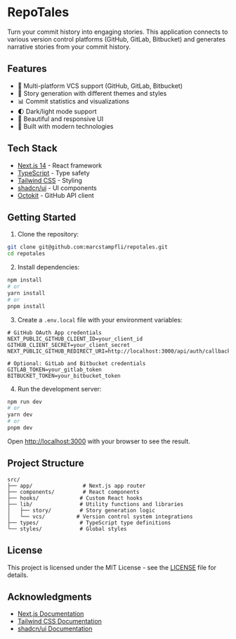 # RepoTales

Turn your commit history into engaging stories. This application connects to various version control platforms (GitHub, GitLab, Bitbucket) and generates narrative stories from your commit history.

## Features

- 🔄 Multi-platform VCS support (GitHub, GitLab, Bitbucket)
- 📝 Story generation with different themes and styles
- 📊 Commit statistics and visualizations
- 🌓 Dark/light mode support
- 🎨 Beautiful and responsive UI
- 🚀 Built with modern technologies

## Tech Stack

- [Next.js 14](https://nextjs.org/) - React framework
- [TypeScript](https://www.typescriptlang.org/) - Type safety
- [Tailwind CSS](https://tailwindcss.com/) - Styling
- [shadcn/ui](https://ui.shadcn.com/) - UI components
- [Octokit](https://github.com/octokit/rest.js) - GitHub API client

## Getting Started

1. Clone the repository:

```bash
git clone git@github.com:marcstampfli/repotales.git
cd repotales
```

2. Install dependencies:

```bash
npm install
# or
yarn install
# or
pnpm install
```

3. Create a `.env.local` file with your environment variables:

```env
# GitHub OAuth App credentials
NEXT_PUBLIC_GITHUB_CLIENT_ID=your_client_id
GITHUB_CLIENT_SECRET=your_client_secret
NEXT_PUBLIC_GITHUB_REDIRECT_URI=http://localhost:3000/api/auth/callback

# Optional: GitLab and Bitbucket credentials
GITLAB_TOKEN=your_gitlab_token
BITBUCKET_TOKEN=your_bitbucket_token
```

4. Run the development server:

```bash
npm run dev
# or
yarn dev
# or
pnpm dev
```

Open [http://localhost:3000](http://localhost:3000) with your browser to see the result.

## Project Structure

```
src/
├── app/                # Next.js app router
├── components/         # React components
├── hooks/             # Custom React hooks
├── lib/               # Utility functions and libraries
│   ├── story/         # Story generation logic
│   └── vcs/          # Version control system integrations
├── types/             # TypeScript type definitions
└── styles/            # Global styles
```

## License

This project is licensed under the MIT License - see the [LICENSE](LICENSE) file for details.

## Acknowledgments

- [Next.js Documentation](https://nextjs.org/docs)
- [Tailwind CSS Documentation](https://tailwindcss.com/docs)
- [shadcn/ui Documentation](https://ui.shadcn.com)

